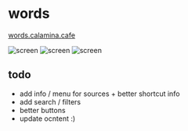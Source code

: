 # words

[words.calamina.cafe](https://words.calamina.cafe)

![screen](/words.avif?raw=true "words")
![screen](/words-mobile.avif?raw=true "words-mobile")
![screen](/words-mobile-menu.avif?raw=true "words-mobile-menu")

## todo
- add info / menu for sources + better shortcut info
- add search / filters 
- better buttons
- update ocntent :)